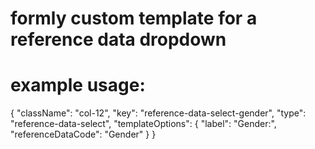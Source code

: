 # formly custom template for a reference data dropdown

# example usage:

{
    "className": "col-12",
    "key": "reference-data-select-gender",
    "type": "reference-data-select",
    "templateOptions": {
        "label": "Gender:",
        "referenceDataCode": "Gender"
    }
}